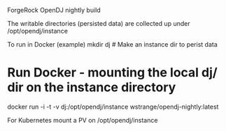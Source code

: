 ForgeRock OpenDJ nightly build


The writable directories (persisted data) are collected up under /opt/opendj/instance

To run in Docker (example)
mkdir dj    # Make an instance dir to perist data
# Run Docker - mounting the local dj/ dir on the instance directory
docker run -i -t -v dj:/opt/opendj/instance wstrange/opendj-nightly:latest

For Kubernetes mount a PV on /opt/opendj/instance

